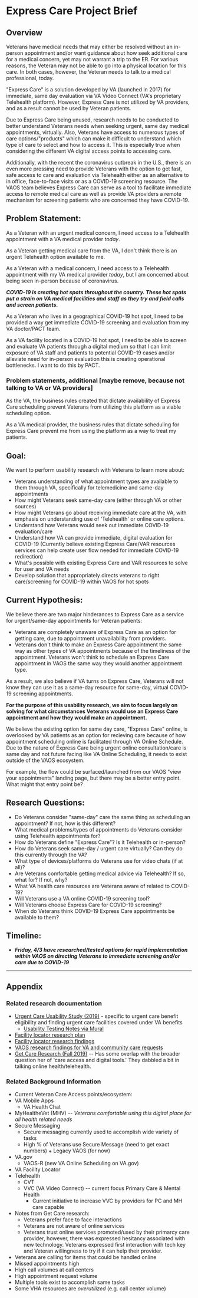 # Express Care Project Brief

## Overview
Veterans have medical needs that may either be resolved without an in-person appointment and/or want guidance about how seek additional care for a medical concern, yet may not warrant a trip to the ER. For various reasons, the Veteran may not be able to go into a physical location for this care. In both cases, however, the Veteran needs to talk to a medical professional,  today.

"Express Care" is a solution developed by VA (launched in 2017) for immediate, same day evaluation via VA Video Connect (VA's proprietary Telehealth platform). However, Express Care is not utilized by VA providers, and as a result cannot be used by Veteran patients. 

Due to Express Care being unused, research needs to be conducted to better understand Veterans needs when seeking urgent, same day medical appointments, virtually. Also, Veterans have access to numerous types of care options/"products" which can make it difficult to understand which type of care to select and how to access it. This is especially true when considering the different VA digital access points to accessing care.

Additionally, with the recent the coronavirus outbreak in the U.S., there is an even more pressing need to provide Veterans with the option to get fast, safe access to care and evaluation via Telehealth either as an alternative to in office, face-to-face visits or as a COVID-19 screening resource. The VAOS team believes Express Care can serve as a tool to facilitate immediate access to remote medical care as well as provide VA providers a remote mechanism for screening patients who are concerned they have COVID-19.

## Problem Statement:
As a Veteran with an urgent medical concern, I need access to a Telehealth appointment with a VA medical provider *today*. 

As a Veteran getting medical care from the VA, I don't think there is an urgent Telehealth option available to me.

As a Veteran with a medical concern, I need access to a Telehealth appointment with my VA medical provider *today*, but I am concerned about being seen in-person because of coronavirus.

***COVID-19 is creating hot spots throughout the country. These hot spots put a strain on VA medical facilities and staff as they try and field calls and screen patients.***

As a Veteran who lives in a geographical COVID-19 hot spot, I need to be provided a way get immediate COVID-19 screening and evaluation from my VA doctor/PACT team.

As a VA facility located in a COVID-19 hot spot, I need to be able to screen and evaluate VA patients through a digital medium so that I can limit exposure of VA staff and patients to potential COVID-19 cases and/or alleviate need for in-person evaluation this is creating operational bottlenecks. I want to do this by PACT.

### Problem statements, additional [maybe remove, because not talking to VA or VA providers]

As the VA, the business rules created that dictate availability of Express Care scheduling prevent Veterans from utilizing  this platform as a viable scheduling option.

As a VA medical provider, the business rules that dictate scheduling for Express Care prevent me from using the platform as a way to treat my patients. 

## Goal:
We want to perform usability research with Veterans to learn more about:
- Veterans understanding of what appointment types are available to them through VA, specifically for telemedicine and same-day appointments
- How might Veterans seek same-day care (either through VA or other sources)
- How might Veterans go about receiving immediate care at the VA, with emphasis on understanding use of 'Telehealth' or online care options.
- Understand how Veterans would seek out immediate COVID-19 evaluation/care
- Understand how VA can provide immediate, digital evaluation for COVID-19 (Currently believe existing Express Care/VAR resources services can help create user flow needed for immediate COVID-19 redirection)
- What's possible with existing Express Care and VAR resources to solve for user and VA needs
- Develop solution that appropriately directs veterans to right care/screening for COVID-19 within VAOS for hot spots

## Current Hypothesis:
We believe there are two major hinderances to Express Care as a service for urgent/same-day appointments for Veteran patients:
- Veterans are completely unaware of Express Care as an option for getting care, due to appointment unavailability from providers.
- Veterans don't think to make an Express Care appointment the same way as other types of VA appointments because of the timeliness of the appointment. Veterans won't think to schedule an Express Care appointment in VAOS the same way they would another appointment type.

As a result, we also believe if VA turns on Express Care, Veterans will not know they can use it as a same-day resource for same-day, virtual COVID-19 screening appointments. 

**For the purpose of this usability research, we aim to focus largely on solving for what circumstances Veterans would use an Express Care appointment and how they would make an appointment.**

We believe the existing option for same day care, "Express Care" online, is overlooked by VA patients as an option for recieving care because of how appointment scheduling online is facilitated through VA Online Schedule. Due to the nature of Express Care being urgent online consultation/care is same day and not future facing like VA Online Scheduling, it needs to exist outside of the VAOS ecosystem. 

For example, the flow could be surfaced/launched from our VAOS "view your appointments" landing page, but there may be a better entry point. What might that entry point be?

## Research Questions:
- Do Veterans consider "same-day" care the same thing as scheduling an appointment? If not, how is this different?
- What medical problems/types of appointments do Veterans consider using Telehealth appointments for?
- How do Veterans define "Express Care"? Is it Telehealth or in-person?
- How do Veterans seek same-day / urgent care virtually? Can they do this currently through the VA?
- What type of devices/platforms do Veterans use for video chats (if at all)?
- Are Veterans comfortable getting medical advice via Telehealth? If so, what for? If not, why?
- What VA health care resources are Veterans aware of related to COVID-19?
- Will Veterans use a VA online COVID-19 screening tool?
- Will Veterans choose Express Care for COVID-19 screening?
- When do Veterans think COVID-19 Express Care appointments be available to them?

## Timeline:
- ***Friday, 4/3 have researched/tested options for rapid implementation within VAOS on directing Veterans to immediate screening and/or care due to COVID-19***

*******
## Appendix
  
### Related research documentation
+ [Urgent Care Usability Study (2019)](https://github.com/department-of-veterans-affairs/va.gov-team/blob/master/products/health-care/community-care/urgent-care/research/jun-2019/findings.md) - specific to urgent care benefit eligibility and finding urgent care facilities covered under VA benefits
   + [Usability Testing Notes via Mural](https://app.mural.co/t/adhocvetsgov9623/m/adhocvetsgov9623/1560946920965/4bb321f266f232e3e1d91559b168a0f3c11fe84f)
+ [Facility locator research plan](https://github.com/department-of-veterans-affairs/va.gov-team/blob/master/products/facilities/facility-locator/research/user-research/urgent-care/research-plan.md)
+ [Facility locator research findings](https://github.com/department-of-veterans-affairs/va.gov-team/blob/master/products/facilities/facility-locator/research/user-research/urgent-care/research-findings.md) 
+ [VAOS research findings for VA and community care requests](https://github.com/department-of-veterans-affairs/va.gov-team/blob/master/products/health-care/appointments/va-online-scheduling/research/sept19-usability-testing-new-ux/request_usability/requesting%20research%20documentation%20.pdf)
 + [Get Care Research (Fall 2019)](https://github.com/department-of-veterans-affairs/va.gov-team/tree/master/products/health-care/patient-portal/get-care) -- Has some overlap with the broader question her of 'care access and digital tools.' They dabbled a bit in talking online health/telehealth.
 
 ### Related Background Information
 + Current Veteran Care Access points/ecosystem:
  + VA Mobile Apps
       + VA Health Chat
  + MyHealtheVet (MHV) -- _Veterans comfortable using this digital place for all health related needs_
   + Secure Messaging
     + Secure messaging currently used to accomplish wide variety of tasks
     + High % of Veterans use Secure Message (need to get exact numbers)
    + Legacy VAOS (for now)
  + VA.gov
    + VAOS-R (new VA Online Scheduling on VA.gov)
  + VA Facility Locator
  + Telehealth
    + CVT
    + VVC (VA Video Connect) -- current focus Primary Care & Mental Health
      + Current initiative to increase VVC by providers for PC and MH care capable
 + Notes from Get Care research:
   + Veterans prefer face to face interactions
   + Veterans are not aware of online services
   + Veterans trust online services promoted/used by their primarcy care provider, however, there was expressed hesitancy associated with new technology. Veterans expressed first interaction with tech key and Veteran willingness to try if it can help their provider. 
  + Veterans are calling for items that could be handled online
  + Missed appointments high
  + High call volumes at call centers
  + High appointment request volume
  + Multiple tools exist to accomplish same tasks
  + Some VHA resources are _overutilized_ (e.g. call center volume)
